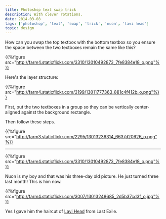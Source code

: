 ```yaml
---
title: Photoshop text swap trick
description: With clever rotations.
date: 2014-03-08
tags: ['photoshop', 'text', 'swap', 'trick', 'nuon', 'lavi head']
topic: design
---
```


How can you swap the top textbox with the bottom textbox so you ensure the space between the two textboxes remain the same like this?

{{%figure src="http://farm4.staticflickr.com/3310/13010492873_7fe8384e18_o.png"%}}

Here's the layer structure:

{{%figure src="http://farm4.staticflickr.com/3199/13011777363_881c4f412b_o.png"%}}

First, put the two textboxes in a group so they can be vertically center-aligned against the background rectangle.

Then follow these steps.

{{%figure src="http://farm3.staticflickr.com/2295/13013236314_6637d20626_o.png"%}}

---

{{%figure src="http://farm4.staticflickr.com/3310/13010492873_7fe8384e18_o.png"%}}

Nuon is my boy and that was his three-day old picture. He just turned three last month! This is him now.

{{%figure src="http://farm4.staticflickr.com/3007/13013248685_2d5b37cd3f_o.jpg"%}}

Yes I gave him the haircut of [Lavi Head](http://lastexile.wikia.com/wiki/Lavie_Head) from Last Exile.